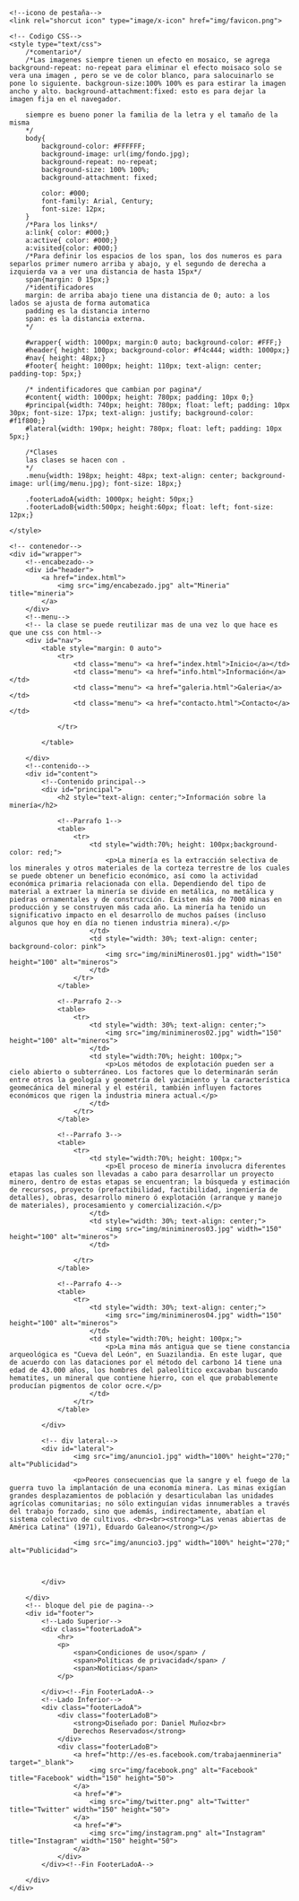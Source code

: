 <!DOCTYPE html>
<html lang="es">
<head>
	<title>Mineria</title>
	<meta charset="utf-8">
	<meta name="author" content="Daniel Muñoz">
	<meta name="keywords" lang="es" content="Mineria, mineros, personas, piedra">
	<meta name="description" lang="es" content="Pagina dedicada a la mineria">

 	<!--icono de pestaña-->
 	<link rel="shorcut icon" type="image/x-icon" href="img/favicon.png">

 	<!-- Codigo CSS-->
 	<style type="text/css">
 		/*comentario*/
 		/*Las imagenes siempre tienen un efecto en mosaico, se agrega background-repeat: no-repeat para eliminar el efecto moisaco solo se vera una imagen , pero se ve de color blanco, para salocuinarlo se pone lo siguiente. backgroun-size:100% 100% es para estirar la imagen ancho y alto. background-attachment:fixed: esto es para dejar la imagen fija en el navegador. 
		
		siempre es bueno poner la familia de la letra y el tamaño de la misma	
 		*/
 		body{
 			background-color: #FFFFFF;
 			background-image: url(img/fondo.jpg);
 			background-repeat: no-repeat;
 			background-size: 100% 100%;
 			background-attachment: fixed;

 			color: #000;
 			font-family: Arial, Century;
 			font-size: 12px;
 		}
 		/*Para los links*/
 		a:link{ color: #000;}
 		a:active{ color: #000;}
 		a:visited{color: #000;}
 		/*Para definir los espacios de los span, los dos numeros es para separlos primer numero arriba y abajo, y el segundo de derecha a izquierda va a ver una distancia de hasta 15px*/
 		span{margin: 0 15px;}
 		/*identificadores
 		margin: de arriba abajo tiene una distancia de 0; auto: a los lados se ajusta de forma automatica
		padding es la distancia interno
		span: es la distancia externa.
 		*/

 		#wrapper{ width: 1000px; margin:0 auto; background-color: #FFF;}
 		#header{ height: 100px; background-color: #f4c444; width: 1000px;}
 		#nav{ height: 48px;}
 		#footer{ height: 1000px; height: 110px; text-align: center; padding-top: 5px;}

 		/* indentificadores que cambian por pagina*/
 		#content{ width: 1000px; height: 780px; padding: 10px 0;}
 		#principal{width: 740px; height: 780px; float: left; padding: 10px 30px; font-size: 17px; text-align: justify; background-color: #f1f800;}
 		#lateral{width: 190px; height: 780px; float: left; padding: 10px 5px;}

 		/*Clases
		las clases se hacen con .
 		*/
 		.menu{width: 198px; height: 48px; text-align: center; background-image: url(img/menu.jpg); font-size: 18px;}

 		.footerLadoA{width: 1000px; height: 50px;}
 		.footerLadoB{width:500px; height:60px; float: left; font-size: 12px;}

 	</style>
</head>
<body>

	<!-- contenedor-->
	<div id="wrapper">
		<!--encabezado-->
		<div id="header">
			<a href="index.html">
				<img src="img/encabezado.jpg" alt="Mineria" title="mineria">
			</a>
		</div>
		<!--menu-->
		<!-- la clase se puede reutilizar mas de una vez lo que hace es que une css con html-->
		<div id="nav">
			<table style="margin: 0 auto">
				<tr>
					<td class="menu"> <a href="index.html">Inicio</a></td>
					<td class="menu"> <a href="info.html">Información</a></td>
					<td class="menu"> <a href="galeria.html">Galeria</a></td>
					<td class="menu"> <a href="contacto.html">Contacto</a></td>

				</tr>

			</table>
			
		</div> 
		<!--contenido-->
		<div id="content">
			<!--Contenido principal-->
			<div id="principal">
				<h2 style="text-align: center;">Información sobre la minería</h2>

				<!--Parrafo 1-->
				<table>
					<tr>
						<td style="width:70%; height: 100px;background-color: red;">
							<p>La minería es la extracción selectiva de los minerales y otros materiales de la corteza terrestre de los cuales se puede obtener un beneficio económico, así como la actividad económica primaria relacionada con ella. Dependiendo del tipo de material a extraer la minería se divide en metálica, no metálica y piedras ornamentales y de construcción. Existen más de 7000 minas en producción y se construyen más cada año. La minería ha tenido un significativo impacto en el desarrollo de muchos países (incluso algunos que hoy en día no tienen industria minera).</p>
						</td>
						<td style="width: 30%; text-align: center; background-color: pink">
							<img src="img/miniMineros01.jpg" width="150" height="100" alt="mineros">
						</td>
					</tr>
				</table>

				<!--Parrafo 2-->
				<table>
					<tr>
						<td style="width: 30%; text-align: center;">
							<img src="img/minimineros02.jpg" width="150" height="100" alt="mineros">	
						</td>
						<td style="width:70%; height: 100px;">
							<p>Los métodos de explotación pueden ser a cielo abierto o subterráneo. Los factores que lo determinarán serán entre otros la geología y geometría del yacimiento y la característica geomecánica del mineral y el estéril, también influyen factores económicos que rigen la industria minera actual.</p>
						</td>
					</tr>
				</table>

				<!--Parrafo 3-->
				<table>
					<tr>
						<td style="width:70%; height: 100px;">
							<p>El proceso de minería involucra diferentes etapas las cuales son llevadas a cabo para desarrollar un proyecto minero, dentro de estas etapas se encuentran; la búsqueda y estimación de recursos, proyecto (prefactibilidad, factibilidad, ingeniería de detalles), obras, desarrollo minero ó explotación (arranque y manejo de materiales), procesamiento y comercialización.</p>
						</td>
						<td style="width: 30%; text-align: center;">
							<img src="img/minimineros03.jpg" width="150" height="100" alt="mineros">	
						</td>
						
					</tr>
				</table>

				<!--Parrafo 4-->
				<table>
					<tr>
						<td style="width: 30%; text-align: center;">
							<img src="img/minimineros04.jpg" width="150" height="100" alt="mineros">
						</td>	
						<td style="width:70%; height: 100px;">
							<p>La mina más antigua que se tiene constancia arqueológica es "Cueva del León", en Suazilandia. En este lugar, que de acuerdo con las dataciones por el método del carbono 14 tiene una edad de 43.000 años, los hombres del paleolítico excavaban buscando hematites, un mineral que contiene hierro, con el que probablemente producían pigmentos de color ocre.</p>
						</td>
					</tr>
				</table>
				
			</div>

			<!-- div lateral-->
			<div id="lateral">
					<img src="img/anuncio1.jpg" width="100%" height="270;" alt="Publicidad">

					<p>Peores consecuencias que la sangre y el fuego de la guerra tuvo la implantación de una economía minera. Las minas exigían grandes desplazamientos de población y desarticulaban las unidades agrícolas comunitarias; no sólo extinguían vidas innumerables a través del trabajo forzado, sino que además, indirectamente, abatían el sistema colectivo de cultivos. <br><br><strong>"Las venas abiertas de América Latina" (1971), Eduardo Galeano</strong></p>

					<img src="img/anuncio3.jpg" width="100%" height="270;" alt="Publicidad">
					


			</div>

		</div>
		<!-- bloque del pie de pagina-->
		<div id="footer">
			<!--Lado Superior-->
            <div class="footerLadoA">
				<hr>
				<p>
					<span>Condiciones de uso</span> / 
					<span>Políticas de privacidad</span> / 
					<span>Noticias</span>
				</p>
				
            </div><!--Fin FooterLadoA--> 
            <!--Lado Inferior-->
            <div class="footerLadoA">
                <div class="footerLadoB">
					<strong>Diseñado por: Daniel Muñoz<br>
                    Derechos Reservados</strong>
                </div>
				<div class="footerLadoB">
					<a href="http://es-es.facebook.com/trabajaenmineria" target="_blank">
						<img src="img/facebook.png" alt="Facebook" title="Facebook" width="150" height="50">
					</a>
					<a href="#">
						<img src="img/twitter.png" alt="Twitter" title="Twitter" width="150" height="50">
					</a>
					<a href="#">
						<img src="img/instagram.png" alt="Instagram" title="Instagram" width="150" height="50">
					</a>
				</div>
            </div><!--Fin FooterLadoA-->
			
		</div>
	</div>

</body>
</html>
